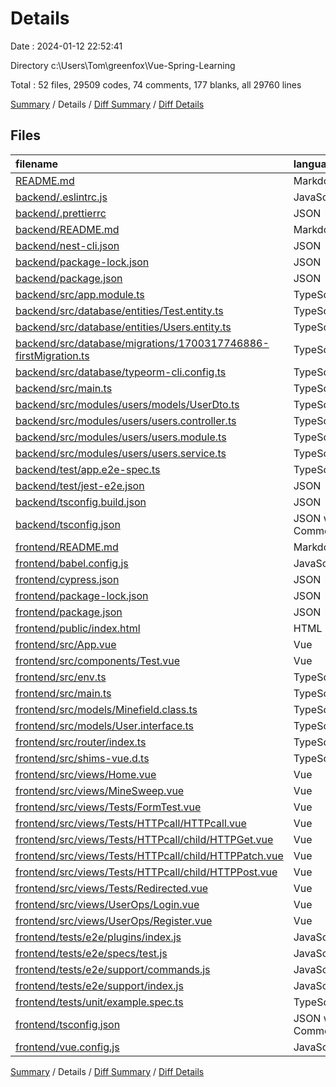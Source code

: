 # Details

Date : 2024-01-12 22:52:41

Directory c:\\Users\\Tom\\greenfox\\Vue-Spring-Learning

Total : 52 files,  29509 codes, 74 comments, 177 blanks, all 29760 lines

[Summary](results.md) / Details / [Diff Summary](diff.md) / [Diff Details](diff-details.md)

## Files
| filename | language | code | comment | blank | total |
| :--- | :--- | ---: | ---: | ---: | ---: |
| [README.md](/README.md) | Markdown | 2 | 0 | 1 | 3 |
| [backend/.eslintrc.js](/backend/.eslintrc.js) | JavaScript | 25 | 0 | 1 | 26 |
| [backend/.prettierrc](/backend/.prettierrc) | JSON | 4 | 0 | 0 | 4 |
| [backend/README.md](/backend/README.md) | Markdown | 51 | 2 | 21 | 74 |
| [backend/nest-cli.json](/backend/nest-cli.json) | JSON | 8 | 0 | 1 | 9 |
| [backend/package-lock.json](/backend/package-lock.json) | JSON | 9,441 | 0 | 1 | 9,442 |
| [backend/package.json](/backend/package.json) | JSON | 78 | 0 | 1 | 79 |
| [backend/src/app.module.ts](/backend/src/app.module.ts) | TypeScript | 10 | 0 | 2 | 12 |
| [backend/src/database/entities/Test.entity.ts](/backend/src/database/entities/Test.entity.ts) | TypeScript | 10 | 0 | 4 | 14 |
| [backend/src/database/entities/Users.entity.ts](/backend/src/database/entities/Users.entity.ts) | TypeScript | 10 | 0 | 4 | 14 |
| [backend/src/database/migrations/1700317746886-firstMigration.ts](/backend/src/database/migrations/1700317746886-firstMigration.ts) | TypeScript | 40 | 0 | 3 | 43 |
| [backend/src/database/typeorm-cli.config.ts](/backend/src/database/typeorm-cli.config.ts) | TypeScript | 17 | 0 | 4 | 21 |
| [backend/src/main.ts](/backend/src/main.ts) | TypeScript | 8 | 0 | 2 | 10 |
| [backend/src/modules/users/models/UserDto.ts](/backend/src/modules/users/models/UserDto.ts) | TypeScript | 5 | 0 | 1 | 6 |
| [backend/src/modules/users/users.controller.ts](/backend/src/modules/users/users.controller.ts) | TypeScript | 41 | 0 | 5 | 46 |
| [backend/src/modules/users/users.module.ts](/backend/src/modules/users/users.module.ts) | TypeScript | 11 | 0 | 2 | 13 |
| [backend/src/modules/users/users.service.ts](/backend/src/modules/users/users.service.ts) | TypeScript | 58 | 0 | 5 | 63 |
| [backend/test/app.e2e-spec.ts](/backend/test/app.e2e-spec.ts) | TypeScript | 20 | 0 | 5 | 25 |
| [backend/test/jest-e2e.json](/backend/test/jest-e2e.json) | JSON | 9 | 0 | 1 | 10 |
| [backend/tsconfig.build.json](/backend/tsconfig.build.json) | JSON | 4 | 0 | 1 | 5 |
| [backend/tsconfig.json](/backend/tsconfig.json) | JSON with Comments | 21 | 0 | 1 | 22 |
| [frontend/README.md](/frontend/README.md) | Markdown | 23 | 0 | 7 | 30 |
| [frontend/babel.config.js](/frontend/babel.config.js) | JavaScript | 5 | 0 | 1 | 6 |
| [frontend/cypress.json](/frontend/cypress.json) | JSON | 3 | 0 | 1 | 4 |
| [frontend/package-lock.json](/frontend/package-lock.json) | JSON | 18,383 | 0 | 1 | 18,384 |
| [frontend/package.json](/frontend/package.json) | JSON | 44 | 0 | 1 | 45 |
| [frontend/public/index.html](/frontend/public/index.html) | HTML | 20 | 1 | 1 | 22 |
| [frontend/src/App.vue](/frontend/src/App.vue) | Vue | 105 | 0 | 3 | 108 |
| [frontend/src/components/Test.vue](/frontend/src/components/Test.vue) | Vue | 14 | 0 | 2 | 16 |
| [frontend/src/env.ts](/frontend/src/env.ts) | TypeScript | 3 | 0 | 1 | 4 |
| [frontend/src/main.ts](/frontend/src/main.ts) | TypeScript | 4 | 0 | 2 | 6 |
| [frontend/src/models/Minefield.class.ts](/frontend/src/models/Minefield.class.ts) | TypeScript | 156 | 0 | 15 | 171 |
| [frontend/src/models/User.interface.ts](/frontend/src/models/User.interface.ts) | TypeScript | 5 | 0 | 1 | 6 |
| [frontend/src/router/index.ts](/frontend/src/router/index.ts) | TypeScript | 50 | 0 | 4 | 54 |
| [frontend/src/shims-vue.d.ts](/frontend/src/shims-vue.d.ts) | TypeScript | 5 | 1 | 1 | 7 |
| [frontend/src/views/Home.vue](/frontend/src/views/Home.vue) | Vue | 40 | 0 | 3 | 43 |
| [frontend/src/views/MineSweep.vue](/frontend/src/views/MineSweep.vue) | Vue | 228 | 0 | 16 | 244 |
| [frontend/src/views/Tests/FormTest.vue](/frontend/src/views/Tests/FormTest.vue) | Vue | 109 | 0 | 5 | 114 |
| [frontend/src/views/Tests/HTTPcall/HTTPcall.vue](/frontend/src/views/Tests/HTTPcall/HTTPcall.vue) | Vue | 35 | 0 | 4 | 39 |
| [frontend/src/views/Tests/HTTPcall/child/HTTPGet.vue](/frontend/src/views/Tests/HTTPcall/child/HTTPGet.vue) | Vue | 49 | 0 | 7 | 56 |
| [frontend/src/views/Tests/HTTPcall/child/HTTPPatch.vue](/frontend/src/views/Tests/HTTPcall/child/HTTPPatch.vue) | Vue | 80 | 0 | 4 | 84 |
| [frontend/src/views/Tests/HTTPcall/child/HTTPPost.vue](/frontend/src/views/Tests/HTTPcall/child/HTTPPost.vue) | Vue | 62 | 13 | 4 | 79 |
| [frontend/src/views/Tests/Redirected.vue](/frontend/src/views/Tests/Redirected.vue) | Vue | 25 | 0 | 3 | 28 |
| [frontend/src/views/UserOps/Login.vue](/frontend/src/views/UserOps/Login.vue) | Vue | 10 | 0 | 3 | 13 |
| [frontend/src/views/UserOps/Register.vue](/frontend/src/views/UserOps/Register.vue) | Vue | 107 | 2 | 6 | 115 |
| [frontend/tests/e2e/plugins/index.js](/frontend/tests/e2e/plugins/index.js) | JavaScript | 9 | 12 | 5 | 26 |
| [frontend/tests/e2e/specs/test.js](/frontend/tests/e2e/specs/test.js) | JavaScript | 6 | 1 | 2 | 9 |
| [frontend/tests/e2e/support/commands.js](/frontend/tests/e2e/support/commands.js) | JavaScript | 0 | 25 | 1 | 26 |
| [frontend/tests/e2e/support/index.js](/frontend/tests/e2e/support/index.js) | JavaScript | 1 | 17 | 3 | 21 |
| [frontend/tests/unit/example.spec.ts](/frontend/tests/unit/example.spec.ts) | TypeScript | 11 | 0 | 2 | 13 |
| [frontend/tsconfig.json](/frontend/tsconfig.json) | JSON with Comments | 30 | 0 | 1 | 31 |
| [frontend/vue.config.js](/frontend/vue.config.js) | JavaScript | 14 | 0 | 1 | 15 |

[Summary](results.md) / Details / [Diff Summary](diff.md) / [Diff Details](diff-details.md)